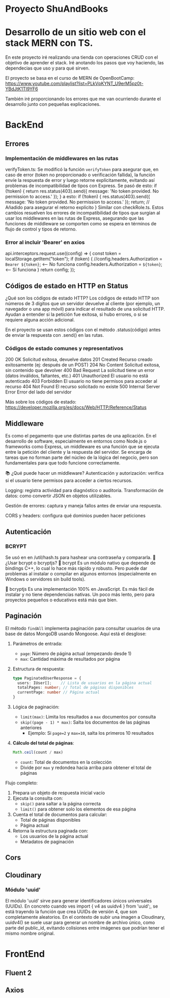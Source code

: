 # Proyecto ShuAndBooks

# Desarrollo de un sitio web con el stack MERN con TS.

En este proyecto iré realizando una tienda con operaciones CRUD con el objetivo de aprender el 
stack. Iré anotando los pasos que voy haciendo, las dependecias que uso y para qué sirven.

El proyecto se basa en el curso de MERN de OpenBootCamp:
https://www.youtube.com/playlist?list=PLkVpKYNT_U9erM5pz0t-YBdJtK1TI9YF6

También iré proporcionando los errores que me van ocurriendo durante el desarrollo junto con 
pequeñas explicaciones.

# BackEnd

## Errores

### Implementación de middlewares en las rutas
verifyToken.ts: Se modificó la función `verifyToken` para asegurar que, en caso de error
(token no proporcionado o verificación fallida), la función envíe la respuesta de error y
luego retorne explícitamente, evitando así problemas de incompatibilidad de tipos con Express.
Se pasó de esto:
    if (!token) {
        return res.status(403).send({
            message: 'No token provided. No permission to access.'
        });
    }
a esto:
    if (!token) {
        res.status(403).send({
            message: 'No token provided. No permission to access.'
        });
        return; // Añadido para asegurar el retorno explícito
    }
Similar con checkRole.ts.
Estos cambios resuelven los errores de incompatibilidad de tipos que surgían al usar los
middlewares en las rutas de Express, asegurando que las funciones de middleware se comporten
como se espera en términos de flujo de control y tipos de retorno.  

### Error al incluir 'Bearer' en axios
api.interceptors.request.use((config) => {
  const token = localStorage.getItem("token");
  if (token) {
    //config.headers.Authorization = `Bearer ${token}`; <-- No funciona
    config.headers.Authorization = `${token}`;          <-- Sí funciona
  }
  return config;
});

## Códigos de estado en HTTP en Status 
¿Qué son los códigos de estado HTTP?
Los códigos de estado HTTP son números de 3 dígitos que un servidor devuelve al cliente (por
ejemplo, un navegador o una app móvil) para indicar el resultado de una solicitud HTTP.
Ayudan a entender si la petición fue exitosa, si hubo errores, o si se requiere alguna acción
adicional.

En el proyecto se usan estos códigos con el método .status(código) antes de enviar la
respuesta con .send() en las rutas.

### Códigos de estado comunes y representativos
200     OK                      Solicitud exitosa, devuelve datos
201     Created                 Recurso creado exitosamente (ej: después de un POST)
204     No Content              Solicitud exitosa, sin contenido que devolver
400     Bad Request             La solicitud tiene un error (datos inválidos, faltantes, etc.)
401     Unauthorized            El usuario no está autenticado
403     Forbidden               El usuario no tiene permisos para acceder al recurso
404     Not Found               El recurso solicitado no existe
500     Internal Server Error   Error del lado del servidor

Más sobre los códigos de estado: https://developer.mozilla.org/es/docs/Web/HTTP/Reference/Status
## Middleware 
Es como el pegamento que une distintas partes de una aplicación. En el desarrollo de software, 
especialmente en entornos como Node.js o frameworks como Express, un middleware es una función 
que se ejecuta entre la petición del cliente y la respuesta del servidor. Se encarga de tareas 
que no forman parte del núcleo de la lógica del negocio, pero son fundamentales para que todo 
funcione correctamente.

📚 ¿Qué puede hacer un middleware?
Autenticación y autorización: verifica si el usuario tiene permisos para acceder a ciertos recursos.

Logging: registra actividad para diagnóstico o auditoría.
Transformación de datos: como convertir JSON en objetos utilizables.

Gestión de errores: captura y maneja fallos antes de enviar una respuesta.

CORS y headers: configura qué dominios pueden hacer peticiones

## Autenticación

### BCRYPT

Se usó en en /util/hash.ts para hashear una contraseña y compararla.
🔄 ¿Usar bcrypt o bcryptjs?
🔹 bcrypt
Es un módulo nativo que depende de bindings C++, lo cual lo hace más rápido y robusto.
Pero puede dar problemas al instalar o compilar en algunos entornos (especialmente en Windows o servidores sin build tools).

🔸 bcryptjs
Es una implementación 100% en JavaScript.
Es más fácil de instalar y no tiene dependencias nativas.
Un poco más lento, pero para proyectos pequeños o educativos está más que bien.

## Paginación

El método `findAll` implementa paginación para consultar usuarios de una base de datos MongoDB
usando Mongoose. Aquí está el desglose:

1. Parámetros de entrada:
   - `page`: Número de página actual (empezando desde 1)
   - `max`: Cantidad máxima de resultados por página

2. Estructura de respuesta:
   ```typescript
   type PaginatedUserResponse = {
     users: IUser[];    // Lista de usuarios en la página actual
     totalPages: number; // Total de páginas disponibles
     currentPage: number // Página actual
   }
   ```

3. Lógica de paginación:

   - `limit(max)`: Limita los resultados a `max` documentos por consulta
   - `skip((page - 1) * max)`: Salta los documentos de las páginas anteriores
     - Ejemplo: Si `page=2` y `max=10`, salta los primeros 10 resultados

4. **Cálculo del total de páginas**:
   ```typescript
   Math.ceil(count / max)
   ```
   - `count`: Total de documentos en la colección
   - Divide por `max` y redondea hacia arriba para obtener el total de páginas

Flujo completo:

1. Prepara un objeto de respuesta inicial vacío
2. Ejecuta la consulta con:
   - `skip()` para saltar a la página correcta
   - `limit()` para obtener solo los elementos de esa página
3. Cuenta el total de documentos para calcular:
   - Total de páginas disponibles
   - Página actual
4. Retorna la estructura paginada con:
   - Los usuarios de la página actual
   - Metadatos de paginación

## Cors

## Cloudinary

### Módulo 'uuid'

El módulo 'uuid' sirve para generar identificadores únicos universales (UUIDs). En concreto
cuando ves import { v4 as uuidv4 } from 'uuid';, se está trayendo la función que crea UUIDs de
versión 4, que son completamente aleatorios.
En el contexto de subir una imagen a Cloudinary, uuidv4() se suele usar para generar un nombre
de archivo único, como parte del public_id, evitando colisiones entre imágenes que podrían
tener el mismo nombre original.

# FrontEnd

## Fluent 2

## Axios